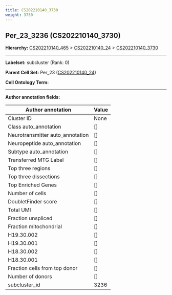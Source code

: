 ```yaml
---
title: CS202210140_3730
weight: 3730
---
```

## Per_23_3236 (CS202210140_3730)
<b>Hierarchy: </b>
[CS202210140_465](cell_sets/CS202210140_465.md) >
[CS202210140_24](cell_sets/CS202210140_24.md) >
[CS202210140_3730](cell_sets/CS202210140_3730.md)

---


**Labelset:** subcluster (Rank: 0)

**Parent Cell Set:** Per_23 ([CS202210140_24](cell_sets/CS202210140_24.md))



**Cell Ontology Term:** 

[MARKER GENES.]: #


---

[TRANSFERRED ANNOTATIONS.]: #


[AUTHOR ANNOTATION FIELDS.]: #


**Author annotation fields:**

| Author annotation | Value |
|-------------------|-------|
|Cluster ID|None|
|Class auto_annotation|[]|
|Neurotransmitter auto_annotation|[]|
|Neuropeptide auto_annotation|[]|
|Subtype auto_annotation|[]|
|Transferred MTG Label|[]|
|Top three regions|[]|
|Top three dissections|[]|
|Top Enriched Genes|[]|
|Number of cells|[]|
|DoubletFinder score|[]|
|Total UMI|[]|
|Fraction unspliced|[]|
|Fraction mitochondrial|[]|
|H19.30.002|[]|
|H19.30.001|[]|
|H18.30.002|[]|
|H18.30.001|[]|
|Fraction cells from top donor|[]|
|Number of donors|[]|
|subcluster_id|3236|
